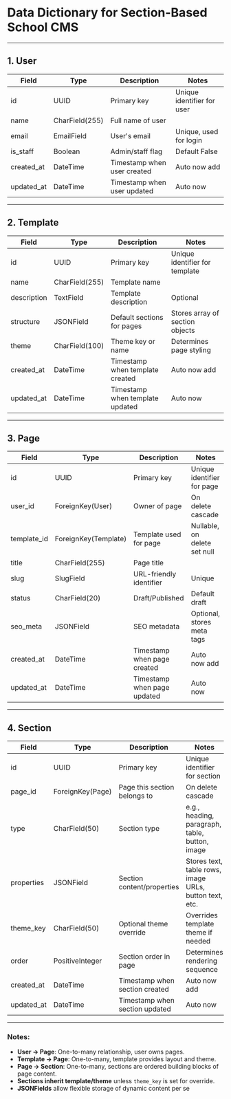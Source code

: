 # **Data Dictionary for Section-Based School CMS**

---

## **1. User**

| Field      | Type           | Description                 | Notes                      |
| ---------- | -------------- | --------------------------- | -------------------------- |
| id         | UUID           | Primary key                 | Unique identifier for user |
| name       | CharField(255) | Full name of user           |                            |
| email      | EmailField     | User's email                | Unique, used for login     |
| is_staff   | Boolean        | Admin/staff flag            | Default False              |
| created_at | DateTime       | Timestamp when user created | Auto now add               |
| updated_at | DateTime       | Timestamp when user updated | Auto now                   |

---

## **2. Template**

| Field       | Type           | Description                     | Notes                           |
| ----------- | -------------- | ------------------------------- | ------------------------------- |
| id          | UUID           | Primary key                     | Unique identifier for template  |
| name        | CharField(255) | Template name                   |                                 |
| description | TextField      | Template description            | Optional                        |
| structure   | JSONField      | Default sections for pages      | Stores array of section objects |
| theme       | CharField(100) | Theme key or name               | Determines page styling         |
| created_at  | DateTime       | Timestamp when template created | Auto now add                    |
| updated_at  | DateTime       | Timestamp when template updated | Auto now                        |

---

## **3. Page**

| Field       | Type                 | Description                 | Notes                        |
| ----------- | -------------------- | --------------------------- | ---------------------------- |
| id          | UUID                 | Primary key                 | Unique identifier for page   |
| user_id     | ForeignKey(User)     | Owner of page               | On delete cascade            |
| template_id | ForeignKey(Template) | Template used for page      | Nullable, on delete set null |
| title       | CharField(255)       | Page title                  |                              |
| slug        | SlugField            | URL-friendly identifier     | Unique                       |
| status      | CharField(20)        | Draft/Published             | Default draft                |
| seo_meta    | JSONField            | SEO metadata                | Optional, stores meta tags   |
| created_at  | DateTime             | Timestamp when page created | Auto now add                 |
| updated_at  | DateTime             | Timestamp when page updated | Auto now                     |

---

## **4. Section**

| Field      | Type             | Description                    | Notes                                                  |
| ---------- | ---------------- | ------------------------------ | ------------------------------------------------------ |
| id         | UUID             | Primary key                    | Unique identifier for section                          |
| page_id    | ForeignKey(Page) | Page this section belongs to   | On delete cascade                                      |
| type       | CharField(50)    | Section type                   | e.g., heading, paragraph, table, button, image         |
| properties | JSONField        | Section content/properties     | Stores text, table rows, image URLs, button text, etc. |
| theme_key  | CharField(50)    | Optional theme override        | Overrides template theme if needed                     |
| order      | PositiveInteger  | Section order in page          | Determines rendering sequence                          |
| created_at | DateTime         | Timestamp when section created | Auto now add                                           |
| updated_at | DateTime         | Timestamp when section updated | Auto now                                               |

---

### **Notes:**

* **User → Page**: One-to-many relationship, user owns pages.
* **Template → Page**: One-to-many, template provides layout and theme.
* **Page → Section**: One-to-many, sections are ordered building blocks of page content.
* **Sections inherit template/theme** unless `theme_key` is set for override.
* **JSONFields** allow flexible storage of dynamic content per se
